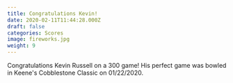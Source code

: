 ```yaml
---
title: Congratulations Kevin!
date: 2020-02-11T11:44:28.000Z
draft: false
categories: Scores
image: fireworks.jpg
weight: 9
---
```


Congratulations Kevin Russell on a 300 game!  His perfect game was bowled in Keene's Cobblestone Classic on 01/22/2020.